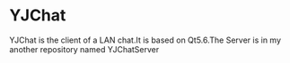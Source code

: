 # YJChat
YJChat is the client of a LAN chat.It is based on Qt5.6.The Server is in my another repository named YJChatServer
